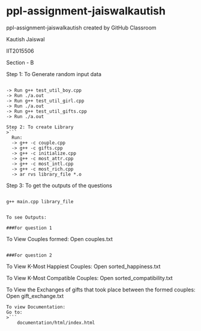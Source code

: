 # ppl-assignment-jaiswalkautish
ppl-assignment-jaiswalkautish created by GitHub Classroom

Kautish Jaiswal

IIT2015506

Section - B

Step 1: To Generate random input data
  >```
	-> Run g++ test_util_boy.cpp
	-> Run ./a.out
	-> Run g++ test_util_girl.cpp
	-> Run ./a.out 
	-> Run g++ test_util_gifts.cpp
	-> Run ./a.out
  ```
Step 2: To create Library
  >```
	Run:
	-> g++ -c couple.cpp
	-> g++ -c gifts.cpp
	-> g++ -c initialize.cpp
	-> g++ -c most_attr.cpp
	-> g++ -c most_intl.cpp
	-> g++ -c most_rich.cpp
	-> ar rvs library_file *.o 
   ```
Step 3: To get the outputs of the questions
>```
	g++ main.cpp library_file
```

To see Outputs:

###For question 1
```
To View Couples formed:
  Open couples.txt
```

###For question 2
```
To View K-Most Happiest Couples:
  Open sorted_happiness.txt 
  
To View K-Most Compatible Couples:
  Open sorted_compatibility.txt
  
To View the Exchanges of gifts that took place between the formed couples:
	 Open gift_exchange.txt
```
To view Documentation:
Go to:
>```
	documentation/html/index.html
```

